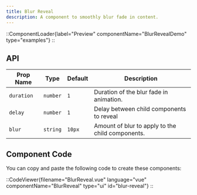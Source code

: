 ```yaml
---
title: Blur Reveal
description: A component to smoothly blur fade in content.
---
```


::ComponentLoader{label="Preview" componentName="BlurRevealDemo" type="examples"}
::

## API

| Prop Name  | Type     | Default | Description                                      |
| ---------- | -------- | ------- | ------------------------------------------------ |
| `duration` | `number` | `1`     | Duration of the blur fade in animation.          |
| `delay`    | `number` | `1`     | Delay between child components to reveal         |
| `blur`     | `string` | `10px`  | Amount of blur to apply to the child components. |

## Component Code

You can copy and paste the following code to create these components:

::CodeViewer{filename="BlurReveal.vue" language="vue" componentName="BlurReveal" type="ui" id="blur-reveal"}
::
